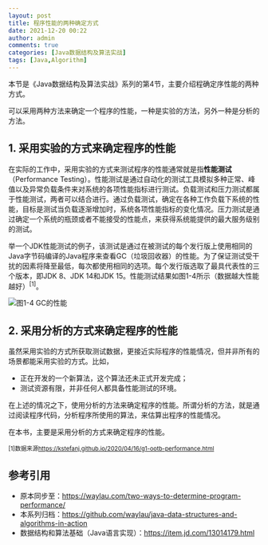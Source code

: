```yaml
---
layout: post
title: 程序性能的两种确定方式
date: 2021-12-20 00:22
author: admin
comments: true
categories: [Java数据结构及算法实战]
tags: [Java,Algorithm]
---
```


本节是《Java数据结构及算法实战》系列的第4节，主要介绍程确定序性能的两种方式。

<!-- more -->

可以采用两种方法来确定一个程序的性能，一种是实验的方法，另外一种是分析的方法。


## 1. 采用实验的方式来确定程序的性能

在实际的工作中，采用实验的方式来测试程序的性能通常就是指**性能测试**（Performance Testing）。性能测试是通过自动化的测试工具模拟多种正常、峰值以及异常负载条件来对系统的各项性能指标进行测试。负载测试和压力测试都属于性能测试，两者可以结合进行。通过负载测试，确定在各种工作负载下系统的性能，目标是测试当负载逐渐增加时，系统各项性能指标的变化情况。压力测试是通过确定一个系统的瓶颈或者不能接受的性能点，来获得系统能提供的最大服务级别的测试。

举一个JDK性能测试的例子，该测试是通过在被测试的每个发行版上使用相同的Java字节码编译的Java程序来查看GC（垃圾回收器）的性能。为了保证测试受干扰的因素将降至最低，每次都使用相同的选项。每个发行版选取了最具代表性的三个版本，即JDK 8、JDK 14和JDK 15。性能测试结果如图1-4所示（数据越大性能越好）<sup>[1]</sup>。



![图1-4 GC的性能](.../images/post/20211220-g1-ootb.png)




## 2. 采用分析的方式来确定程序的性能

虽然采用实验的方式所获取测试数据，更接近实际程序的性能情况，但并非所有的场景都能采用实验的方式。比如，

* 正在开发的一个新算法，这个算法还未正式开发完成；
* 测试资源有限，并非任何人都具备性能测试的环境。

在上述的情况之下，使用分析的方法来确定程序的性能。所谓分析的方法，就是通过阅读程序代码，分析程序所使用的算法，来估算出程序的性能情况。

在本书，主要是采用分析的方式来确定程序的性能。




<sub>[1]数据来源<https://kstefanj.github.io/2020/04/16/g1-ootb-performance.html></sub>

## 参考引用

* 原本同步至：<https://waylau.com/two-ways-to-determine-program-performance/>
* 本系列归档：<https://github.com/waylau/java-data-structures-and-algorithms-in-action>
* 数据结构和算法基础（Java语言实现）：<https://item.jd.com/13014179.html>